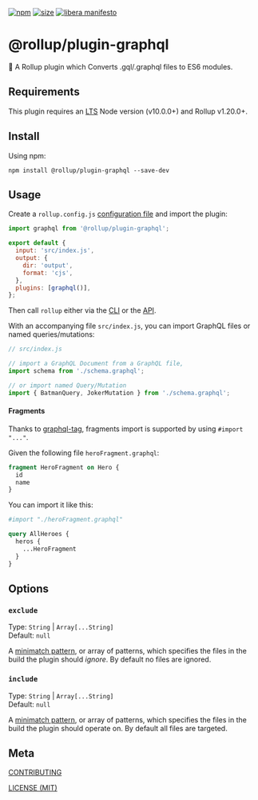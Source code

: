 [npm]: https://img.shields.io/npm/v/@rollup/plugin-graphql
[npm-url]: https://www.npmjs.com/package/@rollup/plugin-graphql
[size]: https://packagephobia.now.sh/badge?p=@rollup/plugin-graphql
[size-url]: https://packagephobia.now.sh/result?p=@rollup/plugin-graphql

[![npm][npm]][npm-url]
[![size][size]][size-url]
[![libera manifesto](https://img.shields.io/badge/libera-manifesto-lightgrey.svg)](https://liberamanifesto.com)

# @rollup/plugin-graphql

🍣 A Rollup plugin which Converts .gql/.graphql files to ES6 modules.

## Requirements

This plugin requires an [LTS](https://github.com/nodejs/Release) Node version (v10.0.0+) and Rollup v1.20.0+.

## Install

Using npm:

```console
npm install @rollup/plugin-graphql --save-dev
```

## Usage

Create a `rollup.config.js` [configuration file](https://www.rollupjs.org/guide/en/#configuration-files) and import the plugin:

```js
import graphql from '@rollup/plugin-graphql';

export default {
  input: 'src/index.js',
  output: {
    dir: 'output',
    format: 'cjs',
  },
  plugins: [graphql()],
};
```

Then call `rollup` either via the [CLI](https://www.rollupjs.org/guide/en/#command-line-reference) or the [API](https://www.rollupjs.org/guide/en/#javascript-api).

With an accompanying file `src/index.js`, you can import GraphQL files or named queries/mutations:

```js
// src/index.js

// import a GraphQL Document from a GraphQL file,
import schema from './schema.graphql';

// or import named Query/Mutation
import { BatmanQuery, JokerMutation } from './schema.graphql';
```

#### Fragments

Thanks to [graphql-tag](https://github.com/apollographql/graphql-tag), fragments import is supported by using `#import "..."`.

Given the following file `heroFragment.graphql`:

```graphql
fragment HeroFragment on Hero {
  id
  name
}
```

You can import it like this:

```graphql
#import "./heroFragment.graphql"

query AllHeroes {
  heros {
    ...HeroFragment
  }
}
```

## Options

### `exclude`

Type: `String` | `Array[...String]`<br>
Default: `null`

A [minimatch pattern](https://github.com/isaacs/minimatch), or array of patterns, which specifies the files in the build the plugin should _ignore_. By default no files are ignored.

### `include`

Type: `String` | `Array[...String]`<br>
Default: `null`

A [minimatch pattern](https://github.com/isaacs/minimatch), or array of patterns, which specifies the files in the build the plugin should operate on. By default all files are targeted.

## Meta

[CONTRIBUTING](/.github/CONTRIBUTING.md)

[LICENSE (MIT)](/LICENSE)
